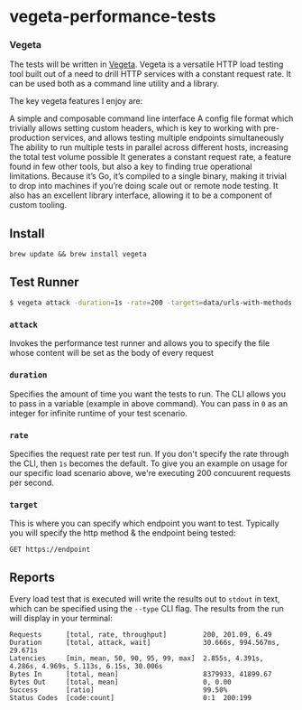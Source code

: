 # vegeta-performance-tests

### Vegeta

The tests will be written in [Vegeta](https://github.com/tsenart/vegeta/blob/master/README.md). Vegeta is a versatile HTTP load testing tool built out of a need to drill HTTP services with a constant request rate. It can be used both as a command line utility and a library.

The key vegeta features I enjoy are:

A simple and composable command line interface
A config file format which trivially allows setting custom headers, which is key to working with pre-production services, and allows testing multiple endpoints simultaneously
The ability to run multiple tests in parallel across different hosts, increasing the total test volume possible
It generates a constant request rate, a feature found in few other tools, but also a key to finding true operational limitations.
Because it’s Go, it’s compiled to a single binary, making it trivial to drop into machines if you’re doing scale out or remote node testing.
It also has an excellent library interface, allowing it to be a component of custom tooling.

## Install

```
brew update && brew install vegeta
```

## Test Runner
```bash
$ vegeta attack -duration=1s -rate=200 -targets=data/urls-with-methods.txt -header="Authorization: Bearer $token" | vegeta report --type=text
```

### `attack`
Invokes the performance test runner and allows you to specify the file whose content will be set as the body of every
request
### `duration`
Specifies the amount of time you want the tests to run. The CLI allows you to pass in a variable (example in above command). You can pass in `0` as an integer for infinite runtime of your test scenario.
### `rate`
Specifies the request rate per test run. If you don't specify the rate through the CLI, then `1s` becomes the default. To give you an example on usage for our specific load scenario above, we're executing 200 concuurent requests per second.
### `target`
This is where you can specify which endpoint you want to test. Typically you will specify the http method & the endpoint being tested:
```
GET https://endpoint
```
## Reports
Every load test that is executed will write the results out to `stdout` in text, which can be specified using the `--type` CLI flag. The results from the run will display in your terminal:
```
Requests      [total, rate, throughput]         200, 201.09, 6.49
Duration      [total, attack, wait]             30.666s, 994.567ms, 29.671s
Latencies     [min, mean, 50, 90, 95, 99, max]  2.855s, 4.391s, 4.286s, 4.969s, 5.113s, 6.15s, 30.006s
Bytes In      [total, mean]                     8379933, 41899.67
Bytes Out     [total, mean]                     0, 0.00
Success       [ratio]                           99.50%
Status Codes  [code:count]                      0:1  200:199 
```
